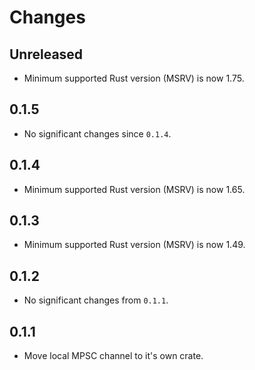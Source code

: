 # Changes

## Unreleased

- Minimum supported Rust version (MSRV) is now 1.75.

## 0.1.5

- No significant changes since `0.1.4`.

## 0.1.4

- Minimum supported Rust version (MSRV) is now 1.65.

## 0.1.3

- Minimum supported Rust version (MSRV) is now 1.49.

## 0.1.2

- No significant changes from `0.1.1`.

## 0.1.1

- Move local MPSC channel to it's own crate.
